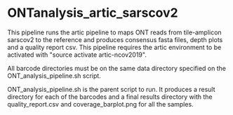 # ONTanalysis_artic_sarscov2

This pipeline runs the artic pipeline to maps ONT reads from tile-amplicon sarscov2 to the reference and produces consensus fasta files, depth plots and a quality report csv.
This pipeline requires the artic environment to be activated with "source activate artic-ncov2019". 

All barcode directories must be on the same data directory specified on the ONT_analysis_pipeline.sh script.

ONT_analysis_pipeline.sh is the parent script to run. It produces a result directory for each of the barcodes and a final results directory with the quality_report.csv and coverage_barplot.png for all the samples.


